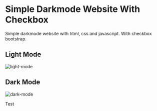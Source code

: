 # Simple Darkmode Website With Checkbox

Simple darkmode website with html, css and javascript.
With checkbox bootstrap.

## Light Mode

![light-mode](https://user-images.githubusercontent.com/45523845/97950545-cbd07380-1dc9-11eb-8f26-3b37ec701d47.png)

## Dark Mode

![dark-mode](https://user-images.githubusercontent.com/45523845/97950542-ca9f4680-1dc9-11eb-9187-22620c250e77.png)

Test

